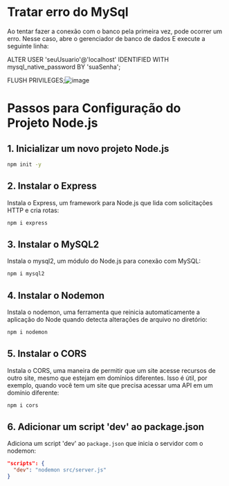 # Tratar erro do MySql
Ao tentar fazer a conexão com o banco pela primeira vez, pode ocorrer um erro. Nesse caso, abre o gerenciador de banco de dados
E execute a seguinte linha:

ALTER USER 'seuUsuario'@'localhost' IDENTIFIED WITH mysql_native_password BY 'suaSenha';

FLUSH PRIVILEGES;![image](https://github.com/user-attachments/assets/72bd595a-86a8-419c-9dcd-843ee0f73e97)



# Passos para Configuração do Projeto Node.js
## 1. Inicializar um novo projeto Node.js

```bash
npm init -y
```

## 2. Instalar o Express
Instala o Express, um framework para Node.js que lida com solicitações HTTP e cria rotas:
```bash
npm i express
```

## 3. Instalar o MySQL2
Instala o mysql2, um módulo do Node.js para conexão com MySQL:
```bash
npm i mysql2
```

## 4. Instalar o Nodemon
Instala o nodemon, uma ferramenta que reinicia automaticamente a aplicação do Node quando detecta alterações de arquivo no diretório:
```bash
npm i nodemon
```

## 5. Instalar o CORS
Instala o CORS, uma maneira de permitir que um site acesse recursos de outro site, mesmo que estejam em domínios diferentes. Isso é útil, por exemplo, quando você tem um site que precisa acessar uma API em um domínio diferente:
```bash
npm i cors
```

## 6. Adicionar um script 'dev' ao package.json
Adiciona um script 'dev' ao `package.json` que inicia o servidor com o nodemon:
```json
"scripts": {
  "dev": "nodemon src/server.js"
}
```
```
